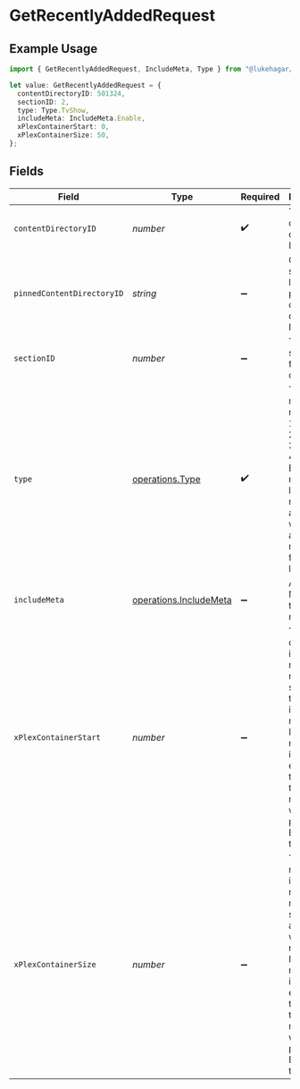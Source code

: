 # GetRecentlyAddedRequest

## Example Usage

```typescript
import { GetRecentlyAddedRequest, IncludeMeta, Type } from "@lukehagar/plexjs/sdk/models/operations";

let value: GetRecentlyAddedRequest = {
  contentDirectoryID: 501324,
  sectionID: 2,
  type: Type.TvShow,
  includeMeta: IncludeMeta.Enable,
  xPlexContainerStart: 0,
  xPlexContainerSize: 50,
};
```

## Fields

| Field                                                                                                                                                                                     | Type                                                                                                                                                                                      | Required                                                                                                                                                                                  | Description                                                                                                                                                                               | Example                                                                                                                                                                                   |
| ----------------------------------------------------------------------------------------------------------------------------------------------------------------------------------------- | ----------------------------------------------------------------------------------------------------------------------------------------------------------------------------------------- | ----------------------------------------------------------------------------------------------------------------------------------------------------------------------------------------- | ----------------------------------------------------------------------------------------------------------------------------------------------------------------------------------------- | ----------------------------------------------------------------------------------------------------------------------------------------------------------------------------------------- |
| `contentDirectoryID`                                                                                                                                                                      | *number*                                                                                                                                                                                  | :heavy_check_mark:                                                                                                                                                                        | The content directory ID.                                                                                                                                                                 |                                                                                                                                                                                           |
| `pinnedContentDirectoryID`                                                                                                                                                                | *string*                                                                                                                                                                                  | :heavy_minus_sign:                                                                                                                                                                        | Comma-separated list of pinned content directory IDs.                                                                                                                                     |                                                                                                                                                                                           |
| `sectionID`                                                                                                                                                                               | *number*                                                                                                                                                                                  | :heavy_minus_sign:                                                                                                                                                                        | The library section ID for filtering content.                                                                                                                                             | 2                                                                                                                                                                                         |
| `type`                                                                                                                                                                                    | [operations.Type](../../../sdk/models/operations/type.md)                                                                                                                                 | :heavy_check_mark:                                                                                                                                                                        | The type of media to retrieve.<br/>1 = movie<br/>2 = show<br/>3 = season<br/>4 = episode<br/>E.g. A movie library will not return anything with type 3 as there are no seasons for movie libraries<br/> | 2                                                                                                                                                                                         |
| `includeMeta`                                                                                                                                                                             | [operations.IncludeMeta](../../../sdk/models/operations/includemeta.md)                                                                                                                   | :heavy_minus_sign:                                                                                                                                                                        | Adds the Meta object to the response<br/>                                                                                                                                                 | 1                                                                                                                                                                                         |
| `xPlexContainerStart`                                                                                                                                                                     | *number*                                                                                                                                                                                  | :heavy_minus_sign:                                                                                                                                                                        | The index of the first item to return. If not specified, the first item will be returned.<br/>If the number of items exceeds the limit, the response will be paginated.<br/>By default this is 0<br/> | 0                                                                                                                                                                                         |
| `xPlexContainerSize`                                                                                                                                                                      | *number*                                                                                                                                                                                  | :heavy_minus_sign:                                                                                                                                                                        | The number of items to return. If not specified, all items will be returned.<br/>If the number of items exceeds the limit, the response will be paginated.<br/>By default this is 50<br/> | 50                                                                                                                                                                                        |